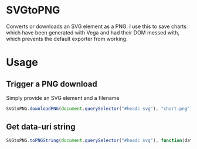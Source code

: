 # SVGtoPNG
Converts or downloads an SVG element as a PNG. I use this to save charts which have been generated with Vega and had their DOM messed with, which prevents the default exporter from working.

# Usage
## Trigger a PNG download
Simply provide an SVG element and a filename
```javascript
SVGtoPNG.downloadPNG(document.querySelector("#headc svg"), "chart.png");
```

## Get data-uri string
```javascript
SVGtoPNG.toPNGString(document.querySelector("#headc svg"), function(data) { console.log(data); });
```
